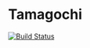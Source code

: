 # Tamagochi

[![Build Status](https://travis-ci.com/ImGabe/Tamagochi.svg?branch=master)](https://travis-ci.com/ImGabe/Tamagochi)